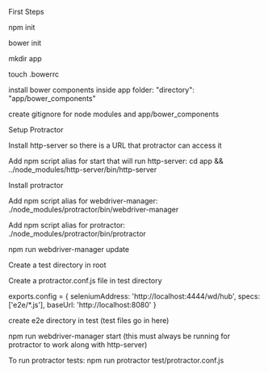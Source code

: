 First Steps

npm init

bower init

mkdir app

touch .bowerrc

install bower components inside app folder: "directory": "app/bower_components"

create gitignore for node modules and app/bower_components

Setup Protractor

Install http-server so there is a URL that protractor can access it

Add npm script alias for start that will run http-server: cd app && ../node_modules/http-server/bin/http-server

Install protractor

Add npm script alias for webdriver-manager: ./node_modules/protractor/bin/webdriver-manager

Add npm script alias for protractor: ./node_modules/protractor/bin/protractor

npm run webdriver-manager update

Create a test directory in root

Create a protractor.conf.js file in test directory

exports.config = {
  seleniumAddress: 'http://localhost:4444/wd/hub',
  specs: ['e2e/*.js'],
  baseUrl: 'http://localhost:8080'
}

create e2e directory in test (test files go in here)


npm run webdriver-manager start (this must always be running for protractor to work along with http-server)

To run protractor tests: npm run protractor test/protractor.conf.js
